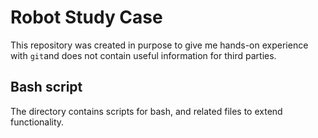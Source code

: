 # Robot Study Case

This repository was created in purpose to give me hands-on experience with `git`and does not contain useful information for third parties.

## Bash script 

The directory contains scripts for bash, and related files to extend functionality.
